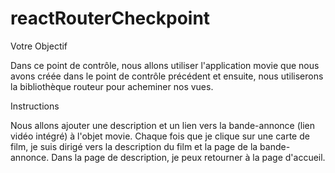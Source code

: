 # reactRouterCheckpoint

Votre Objectif

 

Dans ce point de contrôle, nous allons utiliser l'application movie que nous avons créée dans le point de contrôle précédent et ensuite, nous utiliserons la bibliothèque routeur pour acheminer nos vues.

 


Instructions

Nous allons ajouter une description et un lien vers la bande-annonce (lien vidéo intégré) à l'objet movie.
Chaque fois que je clique sur une carte de film, je suis dirigé vers la description du film et la page de la bande-annonce.
Dans la page de description, je peux retourner à la page d'accueil.
